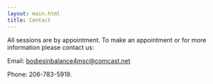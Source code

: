 ```yaml
---
layout: main.html
title: Contact
---
```

All sessions are by appointment. To make an appointment or for more information please contact us:

Email: [bodiesinbalance4msc@comcast.net](mailto:bodiesinbalance4msc@comcast.net)

Phone: 206-783-5919.
